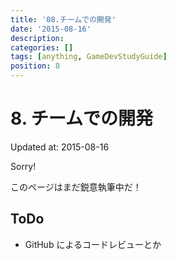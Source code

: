 ```yaml
---
title: '08.チームでの開発'
date: '2015-08-16'
description:
categories: []
tags: [anything, GameDevStudyGuide]
position: 8
---
```


# 8. チームでの開発
<p class="created-at">Updated at: 2015-08-16</p>

<div class="apology">
<p class="caption">Sorry!</p>
<p>このページはまだ鋭意執筆中だ！</p>
</div>

## ToDo

- GitHub によるコードレビューとか


